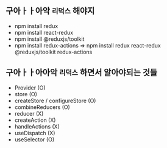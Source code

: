 ## 구아ㅏㅏ아악 `리덕스` 해야지

- npm install redux
- npm install react-redux
- npm install @reduxjs/toolkit
- npm install redux-actions
=> npm install redux react-redux @reduxjs/toolkit redux-actions

## 구아ㅏㅏ아아악 `리덕스` 하면서 알아야되는 것들

- Provider (O)
- store (O)
- createStore / configureStore (O)
- combineReducers (O)
- reducer (X)
- createAction (X)
- handleActions (X)
- useDispatch (X)
- useSelector (O)
